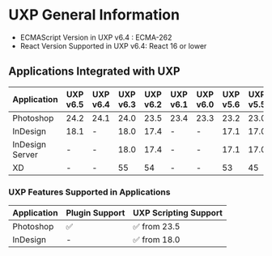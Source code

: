 <!--
index_desc: General information on UXP and its dependencies for 3rd party plugins and scripts
-->

# UXP General Information
- ECMAScript Version in UXP v6.4 : ECMA-262
- React Version Supported in UXP v6.4: React 16 or lower

## Applications Integrated with UXP

| Application | UXP v6.5| UXP v6.4| UXP v6.3| UXP v6.2 | UXP v6.1 | UXP v6.0 | UXP v5.6 | UXP v5.5 |
| ------------- | ------------- | ------------- | ------------- | ------------- | ------------- | ------------- | ------------- | ------------- | 
|Photoshop|24.2|24.1|	24.0 | 23.5 | 23.4 | 23.3 | 23.2 | 23.0 |
|InDesign|	18.1|	-|	18.0 |	 17.4	|-|-| 17.1 | 17.0|
|InDesign Server|	-|	-|	18.0 | 17.4	|-|-| 17.1 | 17.0|
|XD|	-|	-|	55 | 54	|-|-|53| 45 |

### UXP Features Supported in Applications
| Application | Plugin Support | UXP Scripting Support |
| ------------- | ------------- | ------------- | 
|Photoshop| ✅	 | ✅ from 23.5|
|InDesign| -	 | ✅ from 18.0|
